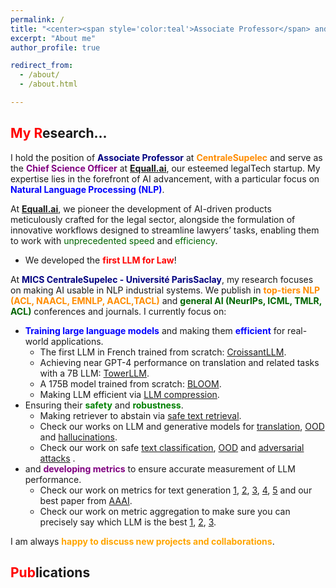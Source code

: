 ```yaml
---
permalink: / 
title: "<center><span style='color:teal'>Associate Professor</span> and Co-founder of <span style='color:red'>Equall.ai</span></center>"
excerpt: "About me"
author_profile: true

redirect_from:
  - /about/
  - /about.html

---
```



<span style="color:red">My R</span>esearch...
------
I hold the position of **<span style="color:navy">Associate Professor</span>** at **<span style="color:darkorange">CentraleSupelec</span>** and serve as the **<span style="color:purple">Chief Science Officer</span>** at **<span style="color:red">[Equall.ai](https://equall.ai/)</span>**, our esteemed legalTech startup. My expertise lies in the forefront of AI advancement, with a particular focus on **<span style="color:blue">Natural Language Processing (NLP)</span>**.

At **<span style="color:red">[Equall.ai](https://equall.ai/)</span>**, we pioneer the development of AI-driven products meticulously crafted for the legal sector, alongside the formulation of innovative workflows designed to streamline lawyers’ tasks, enabling them to work with <span style="color:darkgreen">unprecedented speed</span> and <span style="color:darkgreen">efficiency</span>.

- We developed the <span style="color:red">**first LLM for Law**</span>!

At **<span style="color:navy">MICS CentraleSupelec - Université ParisSaclay</span>**, my research focuses on making AI usable in NLP industrial systems. We publish in **<span style="color:darkorange">top-tiers NLP (ACL, NAACL, EMNLP, AACL,TACL)</span>**  and **<span style="color:darkgreen">general AI (NeurIPs, ICML, TMLR, ACL)</span>** conferences and journals. I currently focus on:
- <span style="color:blue">**Training large language models**</span> and making them <span style="color:blue">**efficient**</span> for real-world applications.
   - The first LLM in French trained from scratch: [CroissantLLM](https://arxiv.org/pdf/2402.00786.pdf).
   - Achieving near GPT-4 performance on translation and related tasks with a 7B LLM: [TowerLLM](https://www.dataia.eu/actualites/announcing-tower-open-multilingual-llm-translation-related-tasks).
   - A 175B model trained from scratch: [BLOOM](https://arxiv.org/pdf/2211.05100.pdf).
   - Making LLM efficient via [LLM compression](https://arxiv.org/abs/2402.12030).
- Ensuring their <span style="color:green">**safety**</span> and <span style="color:green">**robustness**</span>.
   - Making retriever to abstain via [safe text retrieval]().
   - Check our works on LLM and generative models for [translation](https://direct.mit.edu/tacl/article/doi/10.1162/tacl_a_00615/118716), [OOD](https://arxiv.org/abs/2212.09171) and [hallucinations](https://arxiv.org/abs/2212.09631).
   - Check our work on safe [text classification](https://arxiv.org/abs/2302.09852), [OOD](https://proceedings.neurips.cc/paper_files/paper/2022/hash/70fa5df8e3300dc30bf19bee44a56155-Abstract-Conference.html) and [adversarial attacks](https://arxiv.org/abs/2310.14001) .
- and <span style="color:purple">**developing metrics**</span> to ensure accurate measurement of LLM performance.
   - Check our work on metrics for text generation [1](https://arxiv.org/abs/2310.14103), [2](https://arxiv.org/abs/2310.10482), [3](https://arxiv.org/abs/2208.11646), [4](https://arxiv.org/abs/2103.12711), [5](https://arxiv.org/abs/2108.12463) and our best paper from [AAAI](https://ojs.aaai.org/index.php/AAAI/article/view/21299).
   - Check our work on metric aggregation to make sure you can precisely say which LLM is the best [1](https://arxiv.org/abs/2305.10284), [2](https://arxiv.org/abs/2208.11646), [3](https://proceedings.neurips.cc/paper_files/paper/2022/hash/ac4920f4085b5662133dd751493946a6-Abstract-Conference.html). 

I am always <span style="color:orange">**happy to discuss new projects and collaborations**</span>.

<span style="color:red">Pub</span>lications
------

<script src="https://bibbase.org/show?bib=https://dblp.org/pid/229/3167.bib&jsonp=1"></script>
